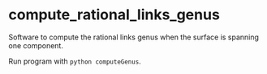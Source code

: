 # compute_rational_links_genus
Software to compute the rational links genus when the surface is spanning one component.

Run program with ``python computeGenus``.
